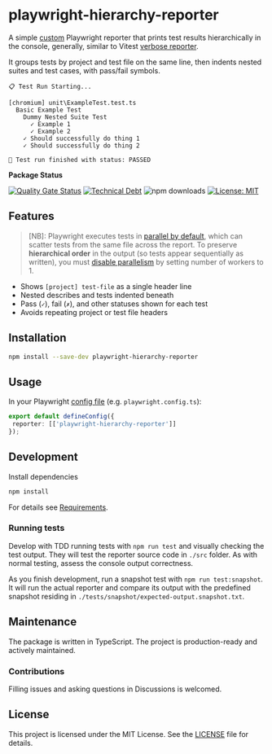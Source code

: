 # playwright-hierarchy-reporter

A simple [custom](https://playwright.dev/docs/test-reporters#custom-reporters) Playwright reporter that prints test results hierarchically in the console, generally, similar to Vitest [verbose reporter](https://vitest.dev/guide/reporters.html#verbose-reporter).

It groups tests by project and test file on the same line, then indents nested suites and test cases, with pass/fail symbols.

```text
📋 Test Run Starting...

[chromium] unit\ExampleTest.test.ts
  Basic Example Test
    Dummy Nested Suite Test
      ✓ Example 1
      ✓ Example 2
    ✓ Should successfully do thing 1
    ✓ Should successfully do thing 2

🧪 Test run finished with status: PASSED
```

**Package Status**

[![Quality Gate Status](https://sonarcloud.io/api/project_badges/measure?project=WhereJuly_70-playwright-hierarchy-reporter&metric=alert_status)](https://sonarcloud.io/summary/new_code?id=WhereJuly_70-playwright-hierarchy-reporter)
[![Technical Debt](https://sonarcloud.io/api/project_badges/measure?project=WhereJuly_70-playwright-hierarchy-reporter&metric=sqale_index)](https://sonarcloud.io/summary/new_code?id=WhereJuly_70-playwright-hierarchy-reporter)
![npm downloads](https://img.shields.io/npm/dm/playwright-hierarchy-reporter.svg?color=green)
[![License: MIT](https://img.shields.io/badge/License-MIT-yellow.svg?color=green)](https://opensource.org/licenses/MIT)

## Features

> [NB]: Playwright executes tests in [parallel by default](https://playwright.dev/docs/test-parallel), which can scatter tests from the same file across the report. To preserve **hierarchical order** in the output (so tests appear sequentially as written), you must [disable parallelism](https://playwright.dev/docs/test-parallel#disable-parallelism) by setting number of workers to 1.

- Shows `[project] test-file` as a single header line
- Nested describes and tests indented beneath
- Pass (`✓`), fail (`✗`), and other statuses shown for each test
- Avoids repeating project or test file headers

## Installation

```bash
npm install --save-dev playwright-hierarchy-reporter
```

## Usage

In your Playwright [config file](https://playwright.dev/docs/test-configuration) (e.g. `playwright.config.ts`):

```typescript
export default defineConfig({
 reporter: [['playwright-hierarchy-reporter']]
});
```

## Development

Install dependencies

```bash
npm install
```

For details see [Requirements](./.a&cd/requirements.md).

### Running tests

Develop with TDD running tests with `npm run test` and visually checking the test output. They will test the reporter source code in `./src` folder. As with normal testing, assess the console output correctness.

As you finish development, run a snapshot test with `npm run test:snapshot`. It will run the actual reporter and compare its output with the predefined snapshot residing in `./tests/snapshot/expected-output.snapshot.txt`.

## Maintenance

The package is written in TypeScript. The project is production-ready and actively maintained.

### Contributions

Filling issues and asking questions in Discussions is welcomed.

## License

This project is licensed under the MIT License. See the [LICENSE](./LICENSE) file for details.
